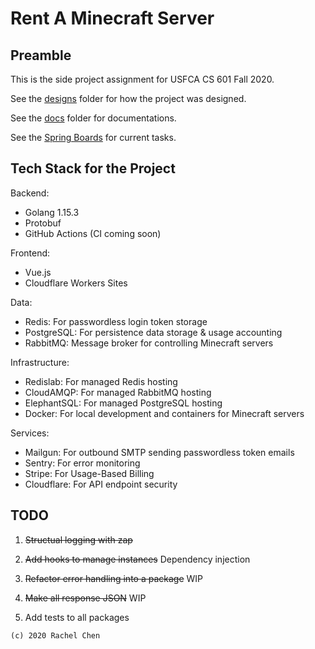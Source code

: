 # Rent A Minecraft Server

## Preamble

This is the side project assignment for USFCA CS 601 Fall 2020.

See the [designs](./designs) folder for how the project was designed.

See the [docs](./docs) folder for documentations.

See the [Spring Boards](https://github.com/zllovesuki/rmc/projects) for current tasks.

## Tech Stack for the Project

Backend:
- Golang 1.15.3
- Protobuf
- GitHub Actions (CI coming soon)

Frontend:
- Vue.js
- Cloudflare Workers Sites

Data:
- Redis: For passwordless login token storage
- PostgreSQL: For persistence data storage & usage accounting
- RabbitMQ: Message broker for controlling Minecraft servers

Infrastructure:
- Redislab: For managed Redis hosting
- CloudAMQP: For managed RabbitMQ hosting
- ElephantSQL: For managed PostgreSQL hosting
- Docker: For local development and containers for Minecraft servers

Services:
- Mailgun: For outbound SMTP sending passwordless token emails
- Sentry: For error monitoring
- Stripe: For Usage-Based Billing
- Cloudflare: For API endpoint security

## TODO

1. ~~Structual logging with zap~~

2. ~~Add hooks to manage instances~~ Dependency injection

3. ~~Refactor error handling into a package~~ WIP

4. ~~Make all response JSON~~ WIP

5. Add tests to all packages

```
(c) 2020 Rachel Chen
```